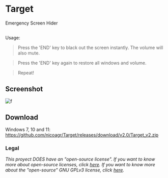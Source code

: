 # Target
Emergency Screen Hider
##
Usage:
> Press the 'END' key to black out the screen instantly. The volume will also mute.

> Press the 'END' key again to restore all windows and volume.

> Repeat!
## Screenshot
![f](https://i.ibb.co/3RGhpMg/captura.png)
## Download
Windows 7, 10 and 11: https://github.com/nicoagr/Target/releases/download/v2.0/Target_v2.zip
### Legal
*This proyect DOES have an "open-source license". If you want to know more about open-source licenses, click [here](https://opensource.org/faq). If you want to know more about the "open-source" GNU GPLv3  license, click [here](https://choosealicense.com/licenses/gpl-3.0/).*

